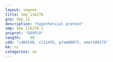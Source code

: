 ```yaml
---
layout: smgene
title: Smp_116270
grp: Smp_11
description: "hypothetical protein"
smp: Smp_116270.1
uniprot: "G4VPL0"
length:    99
cdd: "cd04148, cl21455, pfam00071, smart00175"
kk: ns
categories: sm
---
```

